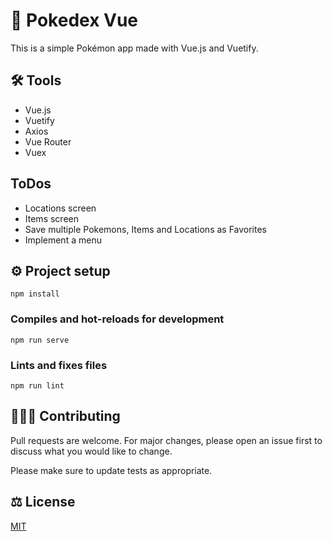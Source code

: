 # 🚀 Pokedex Vue

This is a simple Pokémon app made with Vue.js and Vuetify.

## 🛠 Tools
- Vue.js
- Vuetify
- Axios
- Vue Router
-  Vuex

## ToDos
- Locations screen
- Items screen
- Save multiple Pokemons, Items and Locations as Favorites
- Implement a menu

## ⚙️ Project setup
```
npm install
```

### Compiles and hot-reloads for development
```
npm run serve
```

### Lints and fixes files
```
npm run lint
```

## 👩🏻‍💻 Contributing
Pull requests are welcome. For major changes, please open an issue first to discuss what you would like to change.

Please make sure to update tests as appropriate.

## ⚖️ License
[MIT](https://choosealicense.com/licenses/mit/)